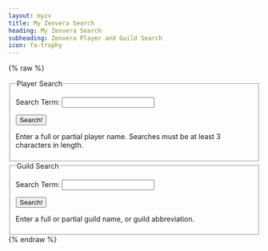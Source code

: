 ```yaml
---
layout: myzv
title: My Zenvera Search
heading: My Zenvera Search
subheading: Zenvera Player and Guild Search
icon: fa-trophy
---
```

{% raw %}
<div id="search"></div>
<fieldset>
<legend>Player Search</legend>
<form action="#" onsubmit="return PlayerSearch();">
<p><label for="term">Search Term: </label><input id="playerQ" type="text" name="playerQ" size="20"/></p><p><input type="submit" value="Search!"/></p>
<p>Enter a full or partial player name.  Searches must be at least 3 characters in length.</p>
</form>
</fieldset>
<fieldset>
<legend>Guild Search</legend>
<form action="#" onsubmit="return GuildSearch();">
<p><label for="term">Search Term: </label><input id="guildQ" type="text" name="guildQ" size="20"/></p><p><input type="submit" value="Search!"/></p>
<p>Enter a full or partial guild name, or guild abbreviation.</p>
</form>
</fieldset>
<script>
    function PlayerSearch() { 
        $.get('https://myzv.herokuapp.com/player-search.php?term=' + $("#playerQ"), function( data ) { $( '#search' ).html( data ); }); return false;
    }
    function GuildSearch() { 
        $.get('https://myzv.herokuapp.com/guild-search.php?term=' + $("#guildQ"), function( data ) { $( '#search' ).html( data ); }); return false;
    }
</script>
{% endraw %}